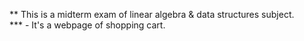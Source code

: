 ** This is a midterm exam of linear algebra & data structures subject.
<br/>
*** - It's a webpage of shopping cart.

